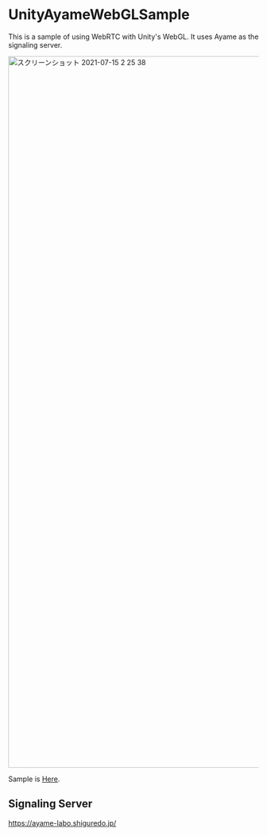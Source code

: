 # UnityAyameWebGLSample
This is a sample of using WebRTC with Unity's WebGL. It uses Ayame as the signaling server.

<img width="1434" alt="スクリーンショット 2021-07-15 2 25 38" src="https://user-images.githubusercontent.com/17213467/125665745-d65c34c3-10c6-43b1-a3e4-a7404f6391ae.png">

Sample is [Here](https://publicfilehost.web.app/AyameDataChannelSample/).

## Signaling Server
https://ayame-labo.shiguredo.jp/